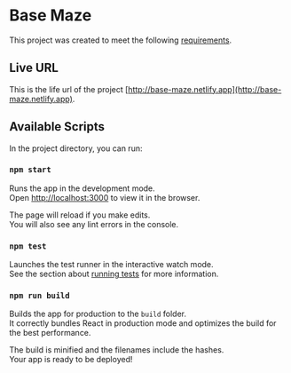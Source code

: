 # Base Maze

This project was created to meet the following [requirements](https://docs.google.com/document/d/1WvfZK3UIaCYb1k5UvXvu3PiT_rSgv1E93vy-6JGLags/edit#).

## Live URL

This is the life url of the project [http://base-maze.netlify.app](http://base-maze.netlify.app).

## Available Scripts

In the project directory, you can run:

### `npm start`

Runs the app in the development mode.\
Open [http://localhost:3000](http://localhost:3000) to view it in the browser.

The page will reload if you make edits.\
You will also see any lint errors in the console.

### `npm test`

Launches the test runner in the interactive watch mode.\
See the section about [running tests](https://facebook.github.io/create-react-app/docs/running-tests) for more information.

### `npm run build`

Builds the app for production to the `build` folder.\
It correctly bundles React in production mode and optimizes the build for the best performance.

The build is minified and the filenames include the hashes.\
Your app is ready to be deployed!
